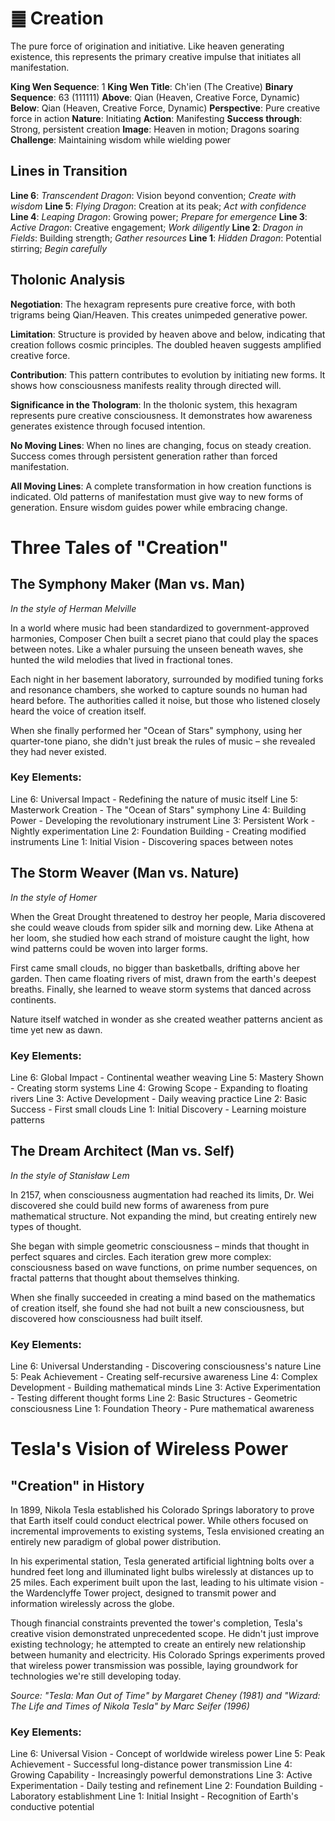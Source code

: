 # ䷀ Creation

The pure force of origination and initiative. Like heaven generating existence, this represents the primary creative impulse that initiates all manifestation.


**King Wen Sequence**: 1
**King Wen Title**: Ch'ien (The Creative)
**Binary Sequence**: 63 (111111)
**Above**: Qian (Heaven, Creative Force, Dynamic)
**Below**: Qian (Heaven, Creative Force, Dynamic)
**Perspective**: Pure creative force in action
**Nature**: Initiating
**Action**: Manifesting
**Success through**: Strong, persistent creation
**Image**: Heaven in motion; Dragons soaring
**Challenge**: Maintaining wisdom while wielding power

## Lines in Transition
**Line 6**: *Transcendent Dragon*: Vision beyond convention; *Create with wisdom*
**Line 5**: *Flying Dragon*: Creation at its peak; *Act with confidence*
**Line 4**: *Leaping Dragon*: Growing power; *Prepare for emergence*
**Line 3**: *Active Dragon*: Creative engagement; *Work diligently*
**Line 2**: *Dragon in Fields*: Building strength; *Gather resources*
**Line 1**: *Hidden Dragon*: Potential stirring; *Begin carefully*

## Tholonic Analysis
**Negotiation**: The hexagram represents pure creative force, with both trigrams being Qian/Heaven. This creates unimpeded generative power.

**Limitation**: Structure is provided by heaven above and below, indicating that creation follows cosmic principles. The doubled heaven suggests amplified creative force.

**Contribution**: This pattern contributes to evolution by initiating new forms. It shows how consciousness manifests reality through directed will.

**Significance in the Thologram**: In the tholonic system, this hexagram represents pure creative consciousness. It demonstrates how awareness generates existence through focused intention.

**No Moving Lines**: When no lines are changing, focus on steady creation. Success comes through persistent generation rather than forced manifestation.

**All Moving Lines**: A complete transformation in how creation functions is indicated. Old patterns of manifestation must give way to new forms of generation. Ensure wisdom guides power while embracing change.
# Three Tales of "Creation"

## The Symphony Maker (Man vs. Man)
*In the style of Herman Melville*

In a world where music had been standardized to government-approved harmonies, Composer Chen built a secret piano that could play the spaces between notes. Like a whaler pursuing the unseen beneath waves, she hunted the wild melodies that lived in fractional tones.

Each night in her basement laboratory, surrounded by modified tuning forks and resonance chambers, she worked to capture sounds no human had heard before. The authorities called it noise, but those who listened closely heard the voice of creation itself.

When she finally performed her "Ocean of Stars" symphony, using her quarter-tone piano, she didn't just break the rules of music – she revealed they had never existed.

### Key Elements:
Line 6: Universal Impact - Redefining the nature of music itself
Line 5: Masterwork Creation - The "Ocean of Stars" symphony
Line 4: Building Power - Developing the revolutionary instrument
Line 3: Persistent Work - Nightly experimentation
Line 2: Foundation Building - Creating modified instruments
Line 1: Initial Vision - Discovering spaces between notes

## The Storm Weaver (Man vs. Nature)
*In the style of Homer*

When the Great Drought threatened to destroy her people, Maria discovered she could weave clouds from spider silk and morning dew. Like Athena at her loom, she studied how each strand of moisture caught the light, how wind patterns could be woven into larger forms.

First came small clouds, no bigger than basketballs, drifting above her garden. Then came floating rivers of mist, drawn from the earth's deepest breaths. Finally, she learned to weave storm systems that danced across continents.

Nature itself watched in wonder as she created weather patterns ancient as time yet new as dawn.

### Key Elements:
Line 6: Global Impact - Continental weather weaving
Line 5: Mastery Shown - Creating storm systems
Line 4: Growing Scope - Expanding to floating rivers
Line 3: Active Development - Daily weaving practice
Line 2: Basic Success - First small clouds
Line 1: Initial Discovery - Learning moisture patterns

## The Dream Architect (Man vs. Self)
*In the style of Stanisław Lem*

In 2157, when consciousness augmentation had reached its limits, Dr. Wei discovered she could build new forms of awareness from pure mathematical structure. Not expanding the mind, but creating entirely new types of thought.

She began with simple geometric consciousness – minds that thought in perfect squares and circles. Each iteration grew more complex: consciousness based on wave functions, on prime number sequences, on fractal patterns that thought about themselves thinking.

When she finally succeeded in creating a mind based on the mathematics of creation itself, she found she had not built a new consciousness, but discovered how consciousness had built itself.

### Key Elements:
Line 6: Universal Understanding - Discovering consciousness's nature
Line 5: Peak Achievement - Creating self-recursive awareness
Line 4: Complex Development - Building mathematical minds
Line 3: Active Experimentation - Testing different thought forms
Line 2: Basic Structures - Geometric consciousness
Line 1: Foundation Theory - Pure mathematical awareness
# Tesla's Vision of Wireless Power

## "Creation" in History

In 1899, Nikola Tesla established his Colorado Springs laboratory to prove that Earth itself could conduct electrical power. While others focused on incremental improvements to existing systems, Tesla envisioned creating an entirely new paradigm of global power distribution.

In his experimental station, Tesla generated artificial lightning bolts over a hundred feet long and illuminated light bulbs wirelessly at distances up to 25 miles. Each experiment built upon the last, leading to his ultimate vision - the Wardenclyffe Tower project, designed to transmit power and information wirelessly across the globe.

Though financial constraints prevented the tower's completion, Tesla's creative vision demonstrated unprecedented scope. He didn't just improve existing technology; he attempted to create an entirely new relationship between humanity and electricity. His Colorado Springs experiments proved that wireless power transmission was possible, laying groundwork for technologies we're still developing today.

*Source: "Tesla: Man Out of Time" by Margaret Cheney (1981) and "Wizard: The Life and Times of Nikola Tesla" by Marc Seifer (1996)*

### Key Elements:
Line 6: Universal Vision - Concept of worldwide wireless power
Line 5: Peak Achievement - Successful long-distance power transmission
Line 4: Growing Capability - Increasingly powerful demonstrations
Line 3: Active Experimentation - Daily testing and refinement
Line 2: Foundation Building - Laboratory establishment
Line 1: Initial Insight - Recognition of Earth's conductive potential